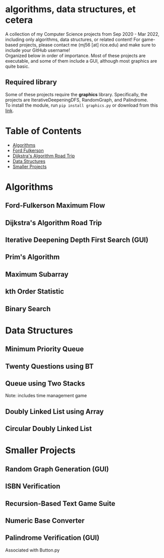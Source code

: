 # algorithms, data structures, et cetera
<div id="overview">
    A collection of my Computer Science projects from Sep 2020 - Mar 2022, including only algorithms, data structures, or related content! For game-based projects, please contact me (mj56 [at] rice.edu) and make sure to include your GitHub username!
    <br>Organized below in order of importance. Most of these projects are executable, and some of them include a GUI, although most graphics are quite basic. 
</div>

<div id="graphics">
    <h2>Required library</h2>
    Some of these projects require the <b>graphics</b> library. Specifically, the projects are IterativeDeepeningDFS, RandomGraph, and Palindrome.
    <br>To install the module, run <code>pip install graphics.py</code> or download from this <a href="https://mcsp.wartburg.edu/zelle/python/graphics.py">link</a>.
</div>

<div id="table-of-contents">
    <h1>Table of Contents</h1>
    <ul class="toc_list">
        <li><a href="#algorithms">Algorithms</a>
        <li><a href="#ford-fulkerson">Ford Fulkerson</a>
        <li><a href="#dijkstra">Dijkstra's Algorithm Road Trip</a>
        <li><a href="#data-structures">Data Structures</a>
        <li><a href="#smaller-projects">Smaller Projects</a>
    </ul>
</div>


<div id="algorithms">
    <h1>Algorithms</h1>
    <div id="ford-fulkerson">
        <h2>Ford-Fulkerson Maximum Flow</h2>
    </div>
    <div id="dijkstra">
        <h2>Dijkstra's Algorithm Road Trip</h2>
    </div>
    <div id="iddfs">
        <h2>Iterative Deepening Depth First Search (GUI)</h2>
    </div>
    <div id="prim">
        <h2>Prim's Algorithm</h2>
    </div>
    <div id="max-subarray">
        <h2>Maximum Subarray</h2>
    </div>
    <div id="kth-order">
        <h2>kth Order Statistic</h2>
    </div>
    <div id="binary-search">
        <h2>Binary Search</h2>
    </div>
</div>

<div id="data-structures">
    <h1>Data Structures</h1>
    <div id="min-priority">
        <h2>Minimum Priority Queue</h2>
    </div>
    <div id="twenty-questions">
        <h2>Twenty Questions using BT</h2>
    </div>
    <div id="two-stacks">
        <h2>Queue using Two Stacks</h2>
        Note: includes time management game
    </div>
    <div id="array-dll">
        <h2>Doubly Linked List using Array</h2>
    </div>
    <div id="circular-dll">
        <h2>Circular Doubly Linked List</h2>
    </div>
</div>

<div id="smaller-projects">
    <h1>Smaller Projects</h1>
    <div id="random-graph">
        <h2>Random Graph Generation (GUI)</h2>
    </div>
    <div id="isbn">
        <h2>ISBN Verification</h2>
    </div>
    <div id="recursion-games">
        <h2>Recursion-Based Text Game Suite</h2>
    </div>
    <div id="convert-base">
        <h2>Numeric Base Converter</h2>
    </div>
    <div id="palindrome">
        <h2>Palindrome Verification (GUI)</h2>
        Associated with Button.py
    </div>
</div>
